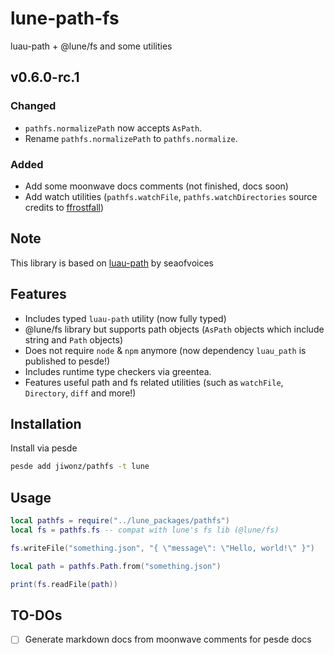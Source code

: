 # lune-path-fs
luau-path + @lune/fs and some utilities

## v0.6.0-rc.1
### Changed
- `pathfs.normalizePath` now accepts `AsPath`.
- Rename `pathfs.normalizePath` to `pathfs.normalize`.

### Added
- Add some moonwave docs comments (not finished, docs soon)
- Add watch utilities (`pathfs.watchFile`, `pathfs.watchDirectories` source credits to [ffrostfall](https://github.com/ffrostfall/lunePackages/blob/e6335a8c44957afbf1b00e3ecca37ac6a03af14d/watch/init.luau))

## Note
This library is based on [luau-path](https://github.com/seaofvoices/luau-path) by seaofvoices

## Features
- Includes typed `luau-path` utility (now fully typed)
- @lune/fs library but supports path objects (`AsPath` objects which include string and `Path` objects)
- Does not require `node` & `npm` anymore (now dependency `luau_path` is published to pesde!)
- Includes runtime type checkers via greentea.
- Features useful path and fs related utilities (such as `watchFile`, `Directory`, `diff` and more!)

## Installation
Install via pesde
```sh
pesde add jiwonz/pathfs -t lune
```

## Usage
```lua
local pathfs = require("../lune_packages/pathfs")
local fs = pathfs.fs -- compat with lune's fs lib (@lune/fs)

fs.writeFile("something.json", "{ \"message\": \"Hello, world!\" }")

local path = pathfs.Path.from("something.json")

print(fs.readFile(path))

```

## TO-DOs
- [ ] Generate markdown docs from moonwave comments for pesde docs
